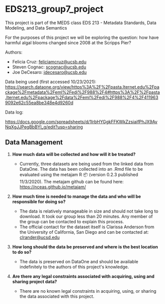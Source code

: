 # EDS213_group7_project

This project is part of the MEDS class EDS 213 - Metadata Standards, Data Modeling, and Data Semantics

For the purposes of this project we will be exploring the question: how have harmful algal blooms changed since 2008 at the Scripps Pier?

Authors: 
* Felicia Cruz: feliciamcruz@ucsb.edu
* Steven Cognac: scognac@ucsb.edu
* Joe DeCesaro: jdecesaro@ucsb.edu

Data being used (first accessed 10/23/2021): https://search.dataone.org/view/https%3A%2F%2Fpasta.lternet.edu%2Fpackage%2Fmetadata%2Feml%2Fedi%2F988%2F4#https%3A%2F%2Fpasta.lternet.edu%2Fpackage%2Fdata%2Feml%2Fedi%2F988%2F4%2F4119639092e62c55ea8be348e4d9260d

Data log:

https://docs.google.com/spreadsheets/d/1lrbHYGgkFFKWkZzsiaifPhJX9AvNqXgJJPegBbBYI_g/edit?usp=sharing

## Data Management

1) **How much data will be collected and how will it be treated?**  
    - Currently, three datasets are being used from the linked data from DataOne. The data has been collected into an .Rmd file to be evaluated using the metajam R 📦 (version 0.2.3 published 11/3/2020). The metajam github can be found here: https://nceas.github.io/metajam/
  
2) **How much time is needed to manage the data and who will be responsible for doing so?**
    - The data is relatively manageable in size and should not take long to download. It took our group less than 20 minutes. Any member of the group can be contacted to explain this process.
    - The official contact for the dataset itself is Clarissa Anderson from the University of California, San Diego and can be contacted at: clrander@ucsd.edu

3) **How long should the data be preserved and where is the best location to do so?**
    - The data is preserved on DataOne and should be available indefinitely to the authors of this project's knowledge.

4) **Are there any legal constraints associated with acquiring, using and sharing project data?**
    - There are no known legal constraints in acquiring, using, or sharing the data associated with this project.
